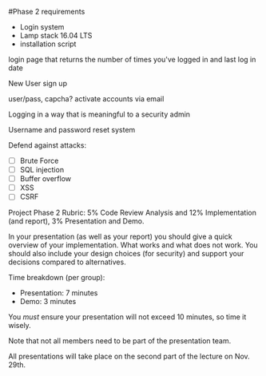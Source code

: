 #Phase 2 requirements

 - Login system
 - Lamp stack 16.04 LTS
 - installation script

login page that returns the number of times you've logged in and last log in date

New User sign up

user/pass, capcha? activate accounts via email

Logging in a way that is meaningful to a security admin

Username and password reset system

Defend against attacks:
- [ ] Brute Force
- [ ] SQL injection
- [ ] Buffer overflow
- [ ] XSS
- [ ] CSRF

Project Phase 2 Rubric: 5% Code Review Analysis and 12% Implementation (and report), 3% Presentation and Demo.

In your presentation (as well as your report) you should give a quick overview of your implementation. What works and what does not work. You should also include your design choices (for security) and support your decisions compared to alternatives. 

Time breakdown (per group):
 - Presentation: 7 minutes
 - Demo: 3 minutes

You *must* ensure your presentation will not exceed 10 minutes, so time it wisely.

Note that not all members need to be part of the presentation team. 

All presentations will take place on the second part of the lecture on Nov. 29th.
